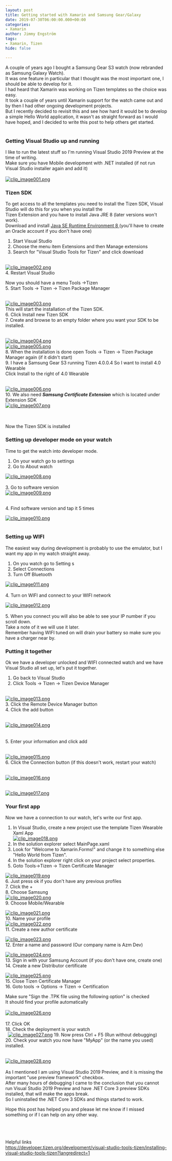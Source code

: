 ```yaml
---
layout: post
title: Getting started with Xamarin and Samsung Gear/Galaxy
date: 2019-07-30T06:00:00.000+00:00
categories:
- Xamarin
author: Jimmy Engström
tags:
- Xamarin, Tizen
hide: false

---
```

   
A couple of years ago I bought a Samsung Gear S3 watch (now rebranded as Samsung Galaxy Watch).   
It was one feature in particular that I thought was the most important one, I should be able to develop for it.   
I had heard that Xamarin was working on Tizen templates so the choice was easy.   
It took a couple of years until Xamarin support for the watch came out and by then I had other ongoing development projects.   
But I recently decided to revisit this and see how hard it would be to develop a simple Hello World application, it wasn&#39;t as straight forward as I would have hoped, and I decided to write this post to help others get started.   
&nbsp;   

### Getting Visual Studio up and running    

I like to run the latest stuff so I&#39;m running Visual Studio 2019 Preview at the time of writing.   
Make sure you have Mobile development with .NET installed (if not run Visual Studio installer again and add it)  
 &nbsp;   
[![clip_image001.png][1]][1]   

### Tizen SDK    
 
To get access to all the templates you need to install the Tizen SDK, Visual Studio will do this for you when you install the    
Tizen Extension and you have to install Java JRE 8 (later versions won&#39;t work).   
Download and install [Java SE Runtime Environment 8 ][2](you&#39;ll have to create an Oracle account if you don&#39;t have one)  
 1. Start Visual Studio  
 2. Choose the menu item Extensions and then Manage extensions  
 3. Search for &quot;Visual Studio Tools for Tizen&quot; and click download   
 &nbsp;   
   
[![clip_image002.png][3]][3]  
4. Restart Visual Studio    
   
Now you should have a menu Tools -&gt;Tizen  
 5. Start Tools -&gt; Tizen -&gt; Tizen Package Manager   
 &nbsp;   
   
[![clip_image003.png][4]][4]   
This will start the installation of the Tizen SDK.  
 6. Click Install new Tizen SDK  
 7. Create and browse to an empty folder where you want your SDK to be installed.   
 &nbsp;   
   
[![clip_image004.png][5]][5]   
[![clip_image005.png][6]][6]  
 8. When the installation is done open Tools -&gt; Tizen -&gt; Tizen Package Manager again (if it didn&#39;t start)   
 9. I have a Samsung Gear S3 running Tizen 4.0.0.4 So I want to install 4.0 Wearable  
Click Install to the right of 4.0 Wearable   
 &nbsp;   
   
[![clip_image006.png][7]][7]  
 10. We also need ***Samsung Certificate Extension***  which is located under Extension SDK  
[![clip_image007.png][8]][8]   
   
&nbsp;   
&nbsp;   
Now the Tizen SDK is installed   


### Setting up developer mode on your watch

Time to get the watch into developer mode.   
 1. On your watch go to settings  
 2. Go to About watch    
   
[![clip_image008.png][9]][9]   
&nbsp;  
 3. Go to software version  
 [![clip_image009.png][10]][10]   
   
&nbsp;  
 4. Find software version and tap it 5 times    
   
[![clip_image010.png][11]][11]   
&nbsp;   

### Setting up WIFI
   
The easiest way during development is probably to use the emulator, but I want my app in my watch straight away.  
 1. On you watch go to Setting s  
 2. Select Connections  
 3. Turn Off Bluetooth    
   
[![clip_image011.png][12]][12]   
&nbsp;  
 4. Turn on WIFI and connect to your WIFI network    
   
[![clip_image012.png][13]][13]   
&nbsp;  
 5. When you connect you will also be able to see your IP number if you scroll down.  
 Take a note of it we will use it later.  
 Remember having WIFI tuned on will drain your battery so make sure you have a charger near by.    
   
### Putting it together

Ok we have a developer unlocked and WIFI connected watch and we have Visual Studio all set up, let&#39;s put it together.  
 1. Go back to Visual Studio  
 2. Click Tools -&gt; Tizen -&gt; Tizen Device Manager   
 &nbsp;   
   
[![clip_image013.png][14]][14]  
 3. Click the Remote Device Manager button  
 4. Click the add button   
 &nbsp;   
   
[![clip_image014.png][15]][15]   
&nbsp;   
&nbsp;  
 5. Enter your information and click add   
 &nbsp;   
   
[![clip_image015.png][16]][16]  
 6. Click the Connection button (if this doesn&#39;t work, restart your watch)   
 &nbsp;   
   
[![clip_image016.png][17]][17]   

 &nbsp;   
[![clip_image017.png][18]][18]   

### Your first app

Now we have a connection to our watch, let&#39;s write our first app.   
 1. In Visual Studio, create a new project use the template Tizen Wearable Xaml App   
[![clip_image018.png][19]][19]  
 2. In the solution explorer select MainPage.xaml  
 3. Look for &quot;Welcome to Xamarin.Forms!&quot; and change it to something else &quot;Hello World from Tizen&quot;.  
 4. In the solution explorer right click on your project select properties.  
 5. Goto Tools-&gt;Tizen -&gt; Tizen Certificate Manager    
   
[![clip_image019.png][20]][20]  
 6. Just press ok if you don&#39;t have any previous profiles  
 7. Click the +  
 8. Choose Samsung    
 [![clip_image020.png][21]][21]   
9. Choose Mobile/Wearable    
   
[![clip_image021.png][22]][22]  
 10. Name your profile  
 [![clip_image022.png][23]][23]  
 11. Create a new author certificate    
   
[![clip_image023.png][24]][24]  
 12. Enter a name and password (Our company name is Azm Dev)    
   
[![clip_image024.png][25]][25]  
 13. Sign in with your Samsung Account (if you don&#39;t have one, create one)  
 14. Create a new Distributor certificate    
   
[![clip_image025.png][26]][26]  
 15. Close Tizen Certificate Manager  
 16. Goto tools -&gt; Options -&gt; Tizen -&gt; Certification    
   
Make sure &quot;Sign the .TPK file using the following option&quot; is checked   
It should find your profile automatically   
 &nbsp;   
[![clip_image026.png][27]][27]   
&nbsp;  
 17. Click OK  
 18. Check the deployment is your watch  
 &nbsp; 
 [![clip_image027.png][28]][28] 
 19. Now press Ctrl + F5 (Run without debugging)  
 20. Check your watch you now have &quot;MyApp&quot; (or the name you used) installed.    
   
&nbsp;   
[![clip_image028.png][29]][29]
&nbsp;   
&nbsp;   
As I mentioned I am using Visual Studio 2019 Preview, and it is missing the important &quot;use preview framework&quot; checkbox.   
After many hours of debugging I came to the conclusion that you cannot run Visual Studio 2019 Preview and have .NET Core 3 preview SDKs installed, that will make the apps break.   
So I uninstalled the .NET Core 3 SDKs and things started to work.  

Hope this post has helped you and please let me know if I missed something or if I can help on any other way.   
&nbsp;   
&nbsp;   
&nbsp;   
&nbsp;   
Helpful links   
[https://developer.tizen.org/development/visual-studio-tools-tizen/installing-visual-studio-tools-tizen?langredirect=1 ][30]   
     

[1]: ../PostImages/vrabm1bc.xu4.png "clip_image001.png"
[2]: https://www.oracle.com/technetwork/java/javase/downloads/jre8-downloads-2133155.html
[3]: ../PostImages/ifzp5pw0.qin.png "clip_image002.png"
[4]: ../PostImages/1illzw1e.4g4.png "clip_image003.png"
[5]: ../PostImages/ozkclujk.jtu.png "clip_image004.png"
[6]: ../PostImages/kkg5k3kd.bsr.png "clip_image005.png"
[7]: ../PostImages/yo13nkp0.30s.png "clip_image006.png"
[8]: ../PostImages/e0fbpc2n.gng.png "clip_image007.png"
[9]: ../PostImages/qde10ovh.2i1.png "clip_image008.png"
[10]: ../PostImages/bw052qg5.hlk.png "clip_image009.png"
[11]: ../PostImages/kklcdpho.o4d.png "clip_image010.png"
[12]: ../PostImages/lfic1itl.yd2.png "clip_image011.png"
[13]: ../PostImages/5vqswern.si1.png "clip_image012.png"
[14]: ../PostImages/rnkkthzo.khd.png "clip_image013.png"
[15]: ../PostImages/aucudi43.piw.png "clip_image014.png"
[16]: ../PostImages/2zt3tfxr.srs.png "clip_image015.png"
[17]: ../PostImages/qwaz32hg.pqu.png "clip_image016.png"
[18]: ../PostImages/wp21jcyb.nzc.png "clip_image017.png"
[19]: ../PostImages/ydjxgphs.khe.png "clip_image018.png"
[20]: ../PostImages/1twju14e.rh2.png "clip_image019.png"
[21]: ../PostImages/pycit5dj.d1t.png "clip_image020.png"
[22]: ../PostImages/d2tatgdx.e4x.png "clip_image021.png"
[23]: ../PostImages/5j2ncynq.1sb.png "clip_image022.png"
[24]: ../PostImages/n0swajhr.pwd.png "clip_image023.png"
[25]: ../PostImages/kagflyvv.si1.png "clip_image024.png"
[26]: ../PostImages/erui1aqp.lmc.png "clip_image025.png"
[27]: ../PostImages/i53dr0mb.g3d.png "clip_image026.png"
[28]: ../PostImages/ucyqjz5z.p0d.png "clip_image027.png"
[29]: ../PostImages/1s44zvu0.z3b.png "clip_image028.png" 
[30]: https://developer.tizen.org/development/visual-studio-tools-tizen/installing-visual-studio-tools-tizen?langredirect=1